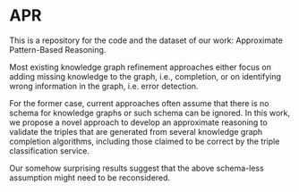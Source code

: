 # APR
This is a repository for the code and the dataset of our work: Approximate Pattern-Based Reasoning.

Most existing knowledge graph refinement approaches either focus on adding missing knowledge to the graph, i.e., completion, or on 
identifying wrong information in the graph, i.e. error detection. 

For the former case, current approaches often assume that there is no schema for knowledge graphs or such schema can be ignored. 
In this work, we propose a novel approach to develop an approximate reasoning to validate the triples that are generated from 
several knowledge graph completion algorithms, including those claimed to be correct by the triple classification service. 

Our somehow surprising results suggest that the above schema-less assumption might need to be reconsidered. 
